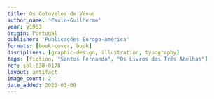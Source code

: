 ```yaml
---
title: Os Cotovelos de Vénus
author_name: 'Paulo-Guilherme'
year: y1963
origin: Portugal
publisher: 'Publicações Europa-América'
formats: [book-cover, book]
disciplines: [graphic-design, illustration, typography]
tags: [fiction, "Santos Fernando", "Os Livros das Três Abelhas"]
ref: sol-030-0178
layout: artifact
image_count: 2
date_added: 2023-03-08
---
```


